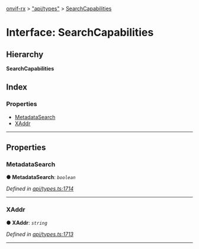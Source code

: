 [onvif-rx](../README.md) > ["api/types"](../modules/_api_types_.md) > [SearchCapabilities](../interfaces/_api_types_.searchcapabilities.md)

# Interface: SearchCapabilities

## Hierarchy

**SearchCapabilities**

## Index

### Properties

* [MetadataSearch](_api_types_.searchcapabilities.md#metadatasearch)
* [XAddr](_api_types_.searchcapabilities.md#xaddr)

---

## Properties

<a id="metadatasearch"></a>

###  MetadataSearch

**● MetadataSearch**: *`boolean`*

*Defined in [api/types.ts:1714](https://github.com/patrickmichalina/onvif-rx/blob/3ab1739/src/api/types.ts#L1714)*

___
<a id="xaddr"></a>

###  XAddr

**● XAddr**: *`string`*

*Defined in [api/types.ts:1713](https://github.com/patrickmichalina/onvif-rx/blob/3ab1739/src/api/types.ts#L1713)*

___

